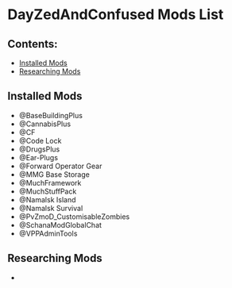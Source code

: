 <!-- ======================================== ModsList.md Start ======================================== -->


<!-- ------------------------------ Intro Start ------------------------------ -->

# DayZedAndConfused Mods List

<!-- ------------------------------ Intro End ------------------------------ -->


<!-- ------------------------------ Overview Start ------------------------------ -->

## Contents:

- [Installed Mods](#Installed-Mods)
- [Researching Mods](#Researching-Mods)

<!-- ------------------------------ Overview End ------------------------------ -->


<!-- ------------------------------ Installed Mods Start ------------------------------ -->

## Installed Mods

  - @BaseBuildingPlus
  - @CannabisPlus
  - @CF
  - @Code Lock
  - @DrugsPlus
  - @Ear-Plugs
  - @Forward Operator Gear
  - @MMG Base Storage
  - @MuchFramework
  - @MuchStuffPack
  - @Namalsk Island
  - @Namalsk Survival
  - @PvZmoD_CustomisableZombies
  - @SchanaModGlobalChat
  - @VPPAdminTools

<!-- ------------------------------ Installed Mods End ------------------------------ -->


<!-- ------------------------------ Researching Mods Start ------------------------------ -->

## Researching Mods

  - 

<!-- ------------------------------ Researching Mods End ------------------------------ -->


<!-- ------------------------------ Outro Start ------------------------------ -->

<!-- ------------------------------ Outro End ------------------------------ -->


<!-- ======================================== ModsList.md End ======================================== -->
